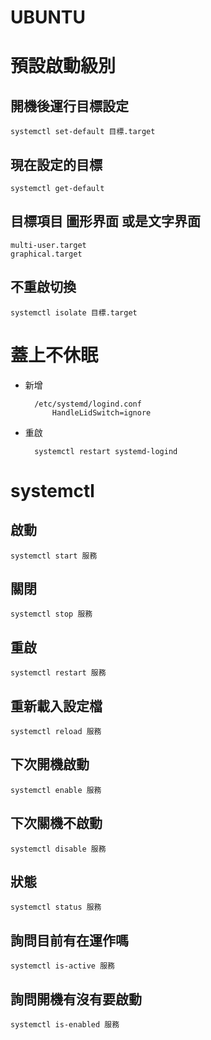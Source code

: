 # UBUNTU

# 預設啟動級別

## 開機後運行目標設定
    systemctl set-default 目標.target
    
## 現在設定的目標
    systemctl get-default
    
## 目標項目 圖形界面 或是文字界面
    multi-user.target
    graphical.target
    
## 不重啟切換
    systemctl isolate 目標.target
    
# 蓋上不休眠
- 新增

        /etc/systemd/logind.conf
            HandleLidSwitch=ignore        

- 重啟

        systemctl restart systemd-logind
        
# systemctl

## 啟動
    systemctl start 服務
## 關閉
    systemctl stop 服務
## 重啟
    systemctl restart 服務
## 重新載入設定檔
    systemctl reload 服務
## 下次開機啟動
    systemctl enable 服務
## 下次關機不啟動
    systemctl disable 服務
## 狀態
    systemctl status 服務
## 詢問目前有在運作嗎
    systemctl is-active 服務
## 詢問開機有沒有要啟動
    systemctl is-enabled 服務